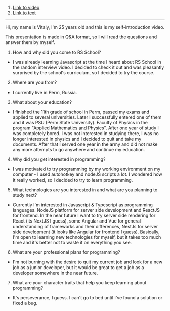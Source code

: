 1. [Link to video](https://youtu.be/_mS42hqtvKg)
2. [Link to text](https://docs.google.com/document/d/16cJxye1QcGUNR4WoaFTgHjb4PJZScv5DxirxqL6PzZM/edit?usp=sharing)
<hr>
Hi, my name is Vitaly, I'm 25 years old and this is my self-introduction video.

This presentation is made in Q&A format, so I will read the questions and answer them by myself.

1. How and why did you come to RS School?
  - I was already learning Javascript at the time I heard about RS School in the random interview video. I decided to check it out and was pleasantly surprised by the school's curriculum, so I decided to try the course.

2. Where are you from?
  - I currently live in Perm, Russia.

3. What about your education?
  - I finished the 11th grade of school in Perm, passed my exams and applied to several universities.
Later I successfully entered one of them and it was PSU (Perm State University). Faculty of Physics in the program "Applied Mathematics and Physics". After one year of study I was completely bored. I was not interested in studying there, I was no longer interested in physics and I decided to quit and take my documents. After that I served one year in the army and did not make any more attempts to go anywhere and continue my education.

4. Why did you get interested in programming?
  - I was motivated to try programming by my working environment on my computer - I used autohotkey and nodeJS scripts a lot. I wondered how it really worked, so I decided to try to learn programming.


5. What technologies are you interested in and what are you planning to study next?
  - Currently I'm interested in Javascript & Typescript as programming languages. NodeJS platform for server side development and ReactJS for frontend. In the near future I want to try server side rendering for React (its NextJS I guess), some Angular and Vue for general understanding of frameworks and their differences, NestJs for server side development (it looks like Angular for frontend I guess). Basically, I'm open to learning new technologies for myself, but it takes too much time and it's better not to waste it on everything you see.

6. What are your professional plans for programming?
  - I'm not burning with the desire to quit my current job and look for a new job as a junior developer, but it would be great to get a job as a developer somewhere in the near future.
7. What are your character traits that help you keep learning about programming?
  - It's perseverance, I guess. I can't go to bed until I've found a solution or fixed a bug.
